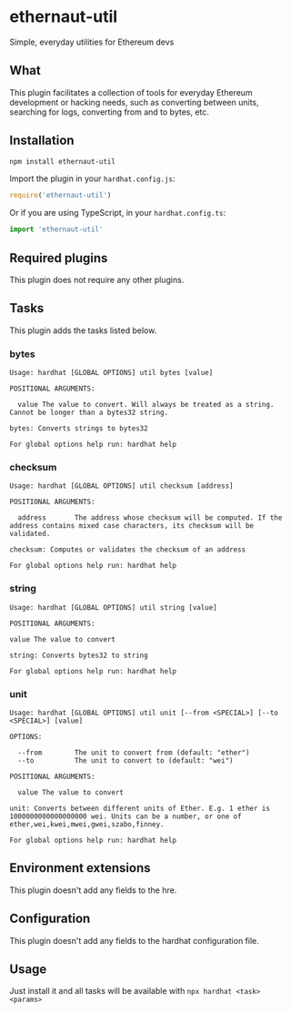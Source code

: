 # ethernaut-util

Simple, everyday utilities for Ethereum devs

## What

This plugin facilitates a collection of tools for everyday Ethereum development or hacking needs, such as converting between units, searching for logs, converting from and to bytes, etc.

## Installation

```bash
npm install ethernaut-util
```

Import the plugin in your `hardhat.config.js`:

```js
require('ethernaut-util')
```

Or if you are using TypeScript, in your `hardhat.config.ts`:

```ts
import 'ethernaut-util'
```

## Required plugins

This plugin does not require any other plugins.

## Tasks

This plugin adds the tasks listed below.

### bytes

```
Usage: hardhat [GLOBAL OPTIONS] util bytes [value]

POSITIONAL ARGUMENTS:

  value The value to convert. Will always be treated as a string. Cannot be longer than a bytes32 string.

bytes: Converts strings to bytes32

For global options help run: hardhat help
```

### checksum

```
Usage: hardhat [GLOBAL OPTIONS] util checksum [address]

POSITIONAL ARGUMENTS:

  address       The address whose checksum will be computed. If the address contains mixed case characters, its checksum will be validated.

checksum: Computes or validates the checksum of an address

For global options help run: hardhat help
```

### string

```
Usage: hardhat [GLOBAL OPTIONS] util string [value]

POSITIONAL ARGUMENTS:

value The value to convert

string: Converts bytes32 to string

For global options help run: hardhat help
```

### unit

```
Usage: hardhat [GLOBAL OPTIONS] util unit [--from <SPECIAL>] [--to <SPECIAL>] [value]

OPTIONS:

  --from        The unit to convert from (default: "ether")
  --to          The unit to convert to (default: "wei")

POSITIONAL ARGUMENTS:

  value The value to convert

unit: Converts between different units of Ether. E.g. 1 ether is 1000000000000000000 wei. Units can be a number, or one of ether,wei,kwei,mwei,gwei,szabo,finney.

For global options help run: hardhat help
```

## Environment extensions

This plugin doesn't add any fields to the hre.

## Configuration

This plugin doesn't add any fields to the hardhat configuration file.

## Usage

Just install it and all tasks will be available with `npx hardhat <task> <params>`
